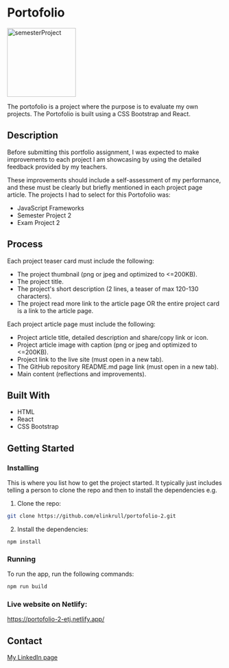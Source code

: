# Portofolio

<img width="160" alt="semesterProject" src="https://github.com/user-attachments/assets/28591dfa-ea1e-4a75-a408-de29ef3b2044" />


The portofolio is a project where the purpose is to evaluate my own projects. The Portofolio is built using a CSS Bootstrap and React.

## Description

Before submitting this portfolio assignment, I was expected to make improvements to each project I am showcasing by using the detailed feedback provided by my teachers. 

These improvements should include a self-assessment of my performance, and these must be clearly but briefly mentioned in each project page article.
The projects I had to select for this Portofolio was:

- JavaScript Frameworks
- Semester Project 2
- Exam Project 2

## Process

Each project teaser card must include the following:

- The project thumbnail (png or jpeg and optimized to <=200KB).
- The project title.
- The project's short description (2 lines, a teaser of max 120-130 characters).
- The project read more link to the article page OR the entire project card is a link to the article page.

Each project article page must include the following:

- Project article title, detailed description and share/copy link or icon.
- Project article image with caption (png or jpeg and optimized to <=200KB).
- Project link to the live site (must open in a new tab).
- The GitHub repository README.md page link (must open in a new tab).
- Main content (reflections and improvements).

## Built With

- HTML
- React
- CSS Bootstrap

## Getting Started

### Installing

This is where you list how to get the project started. It typically just includes telling a person to clone the repo and then to install the dependencies e.g.

1. Clone the repo:

```bash
git clone https://github.com/elinkrull/portofolio-2.git
```

2. Install the dependencies:

```
npm install
```

### Running

To run the app, run the following commands:

```bash
npm run build
```

### Live website on Netlify:

https://portofolio-2-etj.netlify.app/

## Contact

[My LinkedIn page](https://www.linkedin.com/in/elin-thoen-jakobsen-2224a2264/)
